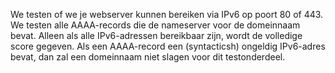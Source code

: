 We testen of we je webserver kunnen bereiken via IPv6 op poort 80 of 443. We testen alle AAAA-records die de nameserver voor de domeinnaam bevat. Alleen als alle IPv6-adressen bereikbaar zijn, wordt de volledige score gegeven. Als een AAAA-record een (syntacticsh) ongeldig IPv6-adres bevat, dan zal een domeinnaam niet slagen voor dit testonderdeel.
